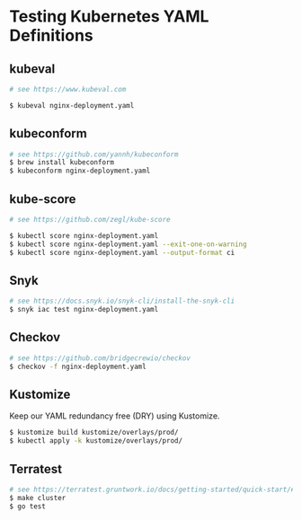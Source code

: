 # Testing Kubernetes YAML Definitions

## kubeval

```bash
# see https://www.kubeval.com

$ kubeval nginx-deployment.yaml
```

## kubeconform

```bash
# see https://github.com/yannh/kubeconform
$ brew install kubeconform
$ kubeconform nginx-deployment.yaml
```

## kube-score

```bash
# see https://github.com/zegl/kube-score

$ kubectl score nginx-deployment.yaml
$ kubectl score nginx-deployment.yaml --exit-one-on-warning
$ kubectl score nginx-deployment.yaml --output-format ci
```

## Snyk

```bash
# see https://docs.snyk.io/snyk-cli/install-the-snyk-cli
$ snyk iac test nginx-deployment.yaml
```

## Checkov

```bash
# see https://github.com/bridgecrewio/checkov
$ checkov -f nginx-deployment.yaml
```

## Kustomize

Keep our YAML redundancy free (DRY) using Kustomize.

```bash
$ kustomize build kustomize/overlays/prod/
$ kubectl apply -k kustomize/overlays/prod/
```

## Terratest 

```bash
# see https://terratest.gruntwork.io/docs/getting-started/quick-start/#example-4-kubernetes
$ make cluster
$ go test
```
